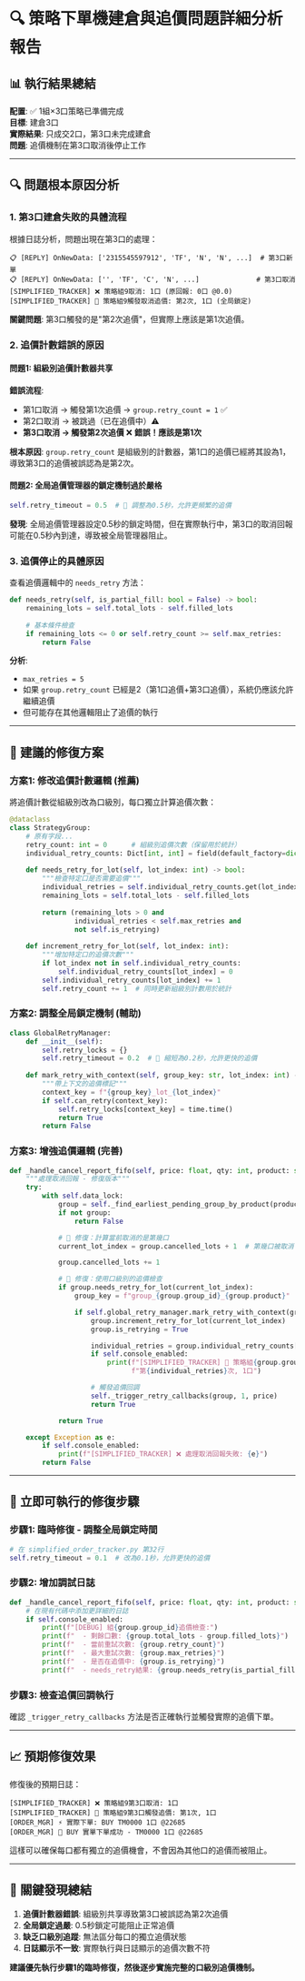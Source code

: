 # 🔍 策略下單機建倉與追價問題詳細分析報告

## 📊 **執行結果總結**

**配置**: ✅ 1組×3口策略已準備完成  
**目標**: 建倉3口  
**實際結果**: 只成交2口，第3口未完成建倉  
**問題**: 追價機制在第3口取消後停止工作

---

## 🔍 **問題根本原因分析**

### **1. 第3口建倉失敗的具體流程**

根據日誌分析，問題出現在第3口的處理：

```
📋 [REPLY] OnNewData: ['2315545597912', 'TF', 'N', 'N', ...]  # 第3口新單
📋 [REPLY] OnNewData: ['', 'TF', 'C', 'N', ...]              # 第3口取消
[SIMPLIFIED_TRACKER] ❌ 策略組9取消: 1口 (原回報: 0口 @0.0)
[SIMPLIFIED_TRACKER] 🔄 策略組9觸發取消追價: 第2次, 1口 (全局鎖定)
```

**關鍵問題**: 第3口觸發的是"第2次追價"，但實際上應該是第1次追價。

### **2. 追價計數錯誤的原因**

#### **問題1: 組級別追價計數器共享**

**錯誤流程**:
- 第1口取消 → 觸發第1次追價 → `group.retry_count = 1` ✅
- 第2口取消 → 被跳過（已在追價中）⚠️  
- **第3口取消 → 觸發第2次追價** ❌ **錯誤！應該是第1次**

**根本原因**: `group.retry_count` 是組級別的計數器，第1口的追價已經將其設為1，導致第3口的追價被誤認為是第2次。

#### **問題2: 全局追價管理器的鎖定機制過於嚴格**

```python
self.retry_timeout = 0.5  # 🔧 調整為0.5秒，允許更頻繁的追價
```

**發現**: 全局追價管理器設定0.5秒的鎖定時間，但在實際執行中，第3口的取消回報可能在0.5秒內到達，導致被全局管理器阻止。

### **3. 追價停止的具體原因**

查看追價邏輯中的 `needs_retry` 方法：

```python
def needs_retry(self, is_partial_fill: bool = False) -> bool:
    remaining_lots = self.total_lots - self.filled_lots
    
    # 基本條件檢查
    if remaining_lots <= 0 or self.retry_count >= self.max_retries:
        return False
```

**分析**: 
- `max_retries = 5`
- 如果 `group.retry_count` 已經是2（第1口追價+第3口追價），系統仍應該允許繼續追價
- 但可能存在其他邏輯阻止了追價的執行

---

## 🎯 **建議的修復方案**

### **方案1: 修改追價計數邏輯** (推薦)

將追價計數從組級別改為口級別，每口獨立計算追價次數：

```python
@dataclass
class StrategyGroup:
    # 原有字段...
    retry_count: int = 0      # 組級別追價次數（保留用於統計）
    individual_retry_counts: Dict[int, int] = field(default_factory=dict)  # 每口的追價次數
    
    def needs_retry_for_lot(self, lot_index: int) -> bool:
        """檢查特定口是否需要追價"""
        individual_retries = self.individual_retry_counts.get(lot_index, 0)
        remaining_lots = self.total_lots - self.filled_lots
        
        return (remaining_lots > 0 and 
                individual_retries < self.max_retries and
                not self.is_retrying)
    
    def increment_retry_for_lot(self, lot_index: int):
        """增加特定口的追價次數"""
        if lot_index not in self.individual_retry_counts:
            self.individual_retry_counts[lot_index] = 0
        self.individual_retry_counts[lot_index] += 1
        self.retry_count += 1  # 同時更新組級別計數用於統計
```

### **方案2: 調整全局鎖定機制** (輔助)

```python
class GlobalRetryManager:
    def __init__(self):
        self.retry_locks = {}
        self.retry_timeout = 0.2  # 🔧 縮短為0.2秒，允許更快的追價
        
    def mark_retry_with_context(self, group_key: str, lot_index: int) -> bool:
        """帶上下文的追價標記"""
        context_key = f"{group_key}_lot_{lot_index}"
        if self.can_retry(context_key):
            self.retry_locks[context_key] = time.time()
            return True
        return False
```

### **方案3: 增強追價邏輯** (完善)

```python
def _handle_cancel_report_fifo(self, price: float, qty: int, product: str) -> bool:
    """處理取消回報 - 修復版本"""
    try:
        with self.data_lock:
            group = self._find_earliest_pending_group_by_product(product)
            if not group:
                return False

            # 🔧 修復：計算當前取消的是第幾口
            current_lot_index = group.cancelled_lots + 1  # 第幾口被取消

            group.cancelled_lots += 1

            # 🔧 修復：使用口級別的追價檢查
            if group.needs_retry_for_lot(current_lot_index):
                group_key = f"group_{group.group_id}_{group.product}"

                if self.global_retry_manager.mark_retry_with_context(group_key, current_lot_index):
                    group.increment_retry_for_lot(current_lot_index)
                    group.is_retrying = True

                    individual_retries = group.individual_retry_counts[current_lot_index]
                    if self.console_enabled:
                        print(f"[SIMPLIFIED_TRACKER] 🔄 策略組{group.group_id}第{current_lot_index}口觸發追價: "
                              f"第{individual_retries}次, 1口")

                    # 觸發追價回調
                    self._trigger_retry_callbacks(group, 1, price)
                    return True

            return True

    except Exception as e:
        if self.console_enabled:
            print(f"[SIMPLIFIED_TRACKER] ❌ 處理取消回報失敗: {e}")
        return False
```

---

## 🔧 **立即可執行的修復步驟**

### **步驟1: 臨時修復 - 調整全局鎖定時間**

```python
# 在 simplified_order_tracker.py 第32行
self.retry_timeout = 0.1  # 改為0.1秒，允許更快的追價
```

### **步驟2: 增加調試日誌**

```python
def _handle_cancel_report_fifo(self, price: float, qty: int, product: str) -> bool:
    # 在現有代碼中添加更詳細的日誌
    if self.console_enabled:
        print(f"[DEBUG] 組{group.group_id}追價檢查:")
        print(f"  - 剩餘口數: {group.total_lots - group.filled_lots}")
        print(f"  - 當前重試次數: {group.retry_count}")
        print(f"  - 最大重試次數: {group.max_retries}")
        print(f"  - 是否在追價中: {group.is_retrying}")
        print(f"  - needs_retry結果: {group.needs_retry(is_partial_fill)}")
```

### **步驟3: 檢查追價回調執行**

確認 `_trigger_retry_callbacks` 方法是否正確執行並觸發實際的追價下單。

---

## 📈 **預期修復效果**

修復後的預期日誌：

```
[SIMPLIFIED_TRACKER] ❌ 策略組9第3口取消: 1口
[SIMPLIFIED_TRACKER] 🔄 策略組9第3口觸發追價: 第1次, 1口
[ORDER_MGR] ⚡ 實際下單: BUY TM0000 1口 @22685
[ORDER_MGR] 🚀 BUY 實單下單成功 - TM0000 1口 @22685
```

這樣可以確保每口都有獨立的追價機會，不會因為其他口的追價而被阻止。

---

## 🚨 **關鍵發現總結**

1. **追價計數器錯誤**: 組級別共享導致第3口被誤認為第2次追價
2. **全局鎖定過嚴**: 0.5秒鎖定可能阻止正常追價
3. **缺乏口級別追蹤**: 無法區分每口的獨立追價狀態
4. **日誌顯示不一致**: 實際執行與日誌顯示的追價次數不符

**建議優先執行步驟1的臨時修復，然後逐步實施完整的口級別追價機制。**

